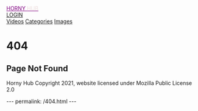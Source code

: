 <!DOCTYPE html>
<html lang="en-US">

<head>
<script src="https://www.gstatic.com/firebasejs/ui/4.8.0/firebase-ui-auth.js"></script>
<link type="text/css" rel="stylesheet" href="https://www.gstatic.com/firebasejs/ui/4.8.0/firebase-ui-auth.css" />
<link rel="stylesheet" href="main.css">
<script type="text/js" src="main.js"></script>
<link rel="preconnect" href="https://fonts.googleapis.com">
<link rel="preconnect" href="https://fonts.gstatic.com" crossorigin>
<link href="https://fonts.googleapis.com/css2?family=Lato:wght@300&display=swap" rel="stylesheet">
<meta charset="utf-8">
<meta name="viewport" content="width=device-width, initial-scale=1">
  <title>Horny Hub</title>
  <link rel="shortcut icon" href="https://anondarkrift.github.io/HHUB/favicon.ico">
</head>
<body>
<div class="topnav">
  
  <div class="topnav-centered">
    <a href="index.html" style="color:purple">HORNY <span style="color:#eddddd">HUB</span></a>
  </div>
  <div class="topnav-right">
    <a href="login.html">LOGIN</a>
  </div>

</div>
  <div id="menu-hidden">
    <a id="menu-videos" href="vidhub.html">Videos</a>
      <a id="menu-category" href="cat.html">Categories</a>
      <a id="menu-images" href="images.html">Images</a>
    </div>
  <div id="content">
    <h1 id="rTitle">404</h1>
    <h2 id="rHeader">Page Not Found</h2>
  </div>
  </body>
  <footer id="copyright">
  <p>Horny Hub Copyright 2021, website licensed under Mozilla Public License 2.0</p>
  </footer>
  </html>
---
permalink: /404.html
---

